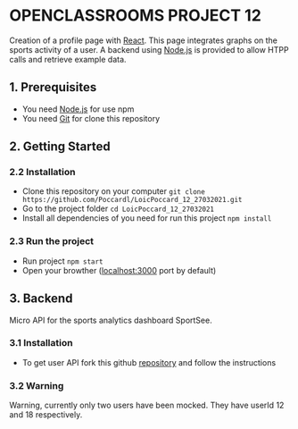 # OPENCLASSROOMS PROJECT 12

Creation of a profile page with [React](https://reactjs.org/). This page integrates graphs on the sports activity of a user. A backend using [Node.js](https://nodejs.org/en/) is provided to allow HTPP calls and retrieve example data.

## 1. Prerequisites
* You need [Node.js](https://nodejs.org/en/) for use npm
* You need [Git](https://git-scm.com/) for clone this repository


## 2. Getting Started

### 2.2 Installation
* Clone this repository on your computer `git clone https://github.com/Poccardl/LoicPoccard_12_27032021.git`
* Go to the project folder `cd LoicPoccard_12_27032021`
* Install all dependencies of you need for run this project `npm install`

### 2.3 Run the project
* Run project
    `npm start`
* Open your browther ([localhost:3000](http://localhost:3000/) port by default)


## 3. Backend
Micro API for the sports analytics dashboard SportSee.

### 3.1 Installation
* To get user API fork this github [repository](https://github.com/OpenClassrooms-Student-Center/P9-front-end-dashboard) and follow the instructions

### 3.2 Warning
Warning, currently only two users have been mocked. They have userId 12 and 18 respectively.
